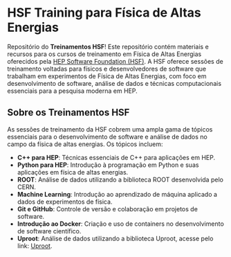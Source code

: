 # HSF Training para Física de Altas Energias

Repositório do **Treinamentos HSF**! Este repositório contém materiais e recursos para os cursos de treinamento em Física de Altas Energias oferecidos pela [HEP Software Foundation (HSF)](https://hepsoftwarefoundation.org/workinggroups/training.html). A HSF oferece sessões de treinamento voltadas para físicos e desenvolvedores de software que trabalham em experimentos de Física de Altas Energias, com foco em desenvolvimento de software, análise de dados e técnicas computacionais essenciais para a pesquisa moderna em HEP.

## Sobre os Treinamentos HSF

As sessões de treinamento da HSF cobrem uma ampla gama de tópicos essenciais para o desenvolvimento de software e análise de dados no campo da física de altas energias. Os tópicos incluem:

- **C++ para HEP**: Técnicas essenciais de C++ para aplicações em HEP.
- **Python para HEP**: Introdução à programação em Python e suas aplicações em física de altas energias.
- **ROOT**: Análise de dados utilizando a biblioteca ROOT desenvolvida pelo CERN.
- **Machine Learning**: Introdução ao aprendizado de máquina aplicado a dados de experimentos de física.
- **Git e GitHub**: Controle de versão e colaboração em projetos de software.
- **Introdução ao Docker**: Criação e uso de containers no desenvolvimento de software científico.
- **Uproot**: Análise de dados utilizando a biblioteca Uproot, acesse pelo link: [Uproot](https://masonproffitt.github.io/uproot-tutorial/).
